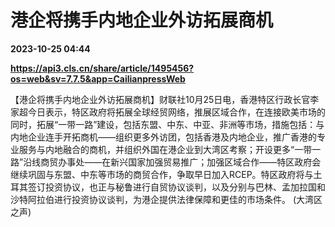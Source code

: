 # 港企将携手内地企业外访拓展商机

**2023-10-25 04:44**

**https://api3.cls.cn/share/article/1495456?os=web&sv=7.7.5&app=CailianpressWeb**

【港企将携手内地企业外访拓展商机】财联社10月25日电，香港特区行政长官李家超今日表示，特区政府将拓展全球经贸网络，推展区域合作，在连接欧美市场的同时，拓展“一带一路”建设，包括东盟、中东、中亚、非洲等市场，措施包括：与内地企业连手开拓商机——组织更多外访团，包括香港及内地企业，推广香港的专业服务与内地融合的商机，并组织外国在港企业到大湾区考察；开设更多“一带一路”沿线商贸办事处——在新兴国家加强贸易推广；加强区域合作——特区政府会继续巩固与东盟、中东等市场的商贸合作，争取早日加入RCEP。特区政府将与土耳其签订投资协议，也正与秘鲁进行自贸协议谈判，以及分别与巴林、孟加拉国和沙特阿拉伯进行投资协议谈判，为港企提供法律保障和更佳的市场条件。 (大湾区之声)
